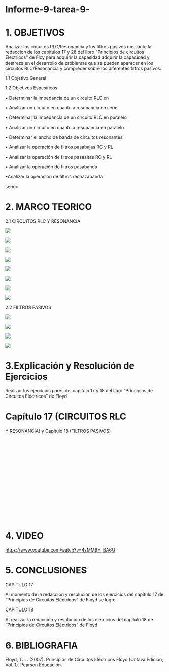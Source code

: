 # Informe-9-tarea-9-
# 1. OBJETIVOS 
 
Analizar los circuitos RLC/Resonancia y los filtros pasivos mediante la redaccion de los capitulos 17 y 28 del libro "Principios de circuitos Electricos" de Floy para adquirir la capasidad adquirir la capacidad y destreza en el desarrollo de problemas que se pueden aparecer en los circuitos RLC/Resonancia y compreder sobre los diferentes filtros pasivos.

1.1 Objetivo General

1.2 Objetivos Espesificos

•	 Determinar la impedancia de un circuito RLC en

• Analizar un circuito en cuanto a resonancia en serie

• Determinar la impedancia de un circuito RLC en
paralelo

• Analizar un circuito en cuanto a resonancia en
paralelo 

• Determinar el ancho de banda de circuitos
resonantes

• Analizar la operación de filtros pasabajas RC y RL

• Analizar la operación de filtros pasaaltas RC y RL

• Analizar la operación de filtros pasabanda

•Analizar la operación de filtros rechazabanda

serie•	

# 2. MARCO TEORICO
  
   2.1 CIRCUITOS RLC
Y RESONANCIA
   
 ![](https://github.com/dasalazar20/Informe-9-tarea-9-/blob/main/Imagenes/Capitulo%2017/1.png)

![](https://github.com/dasalazar20/Informe-9-tarea-9-/blob/main/Imagenes/Capitulo%2017/2.png)

![](https://github.com/dasalazar20/Informe-9-tarea-9-/blob/main/Imagenes/Capitulo%2017/3.png)

![](https://github.com/dasalazar20/Informe-9-tarea-9-/blob/main/Imagenes/Capitulo%2017/4.png)

![](https://github.com/dasalazar20/Informe-9-tarea-9-/blob/main/Imagenes/Capitulo%2017/5.png)

![](https://github.com/dasalazar20/Informe-9-tarea-9-/blob/main/Imagenes/Capitulo%2017/6.png)

![](https://github.com/dasalazar20/Informe-9-tarea-9-/blob/main/Imagenes/Capitulo%2017/7.png)

![](https://github.com/dasalazar20/Informe-9-tarea-9-/blob/main/Imagenes/Capitulo%2017/8.png)

  2.2 FILTROS PASIVOS
  
![](https://github.com/dasalazar20/Informe-9-tarea-9-/blob/main/Imagenes/capitulo%2018/1.png)

![](https://github.com/dasalazar20/Informe-9-tarea-9-/blob/main/Imagenes/capitulo%2018/2.png)

![](https://github.com/dasalazar20/Informe-9-tarea-9-/blob/main/Imagenes/capitulo%2018/3.png)

![](https://github.com/dasalazar20/Informe-9-tarea-9-/blob/main/Imagenes/capitulo%2018/4.png)

    
# 3.Explicación y Resolución de Ejercicios 

 Realizar los ejercicios pares del capitulo 17 y 18 del libro “Principios de Circuitos Eléctricos” de Floyd 

# Capítulo 17 (CIRCUITOS RLC
Y RESONANCIA) y Capitulo 18 (FILTROS PASIVOS)

![]()

![]()

![]()

![]()

![]()

![]()

![]()

![]()

![]()

![]()

![]()

![]()

![]()

![]()

![]()

![]()

![]()

![]()

![]()


# 4. VIDEO

https://www.youtube.com/watch?v=4sMM9H_BA6Q

# 5. CONCLUSIONES

CAPITULO 17

Al momento de la redacción y resolución de los ejercicios del capítulo 17 de “Principios de Circuitos Eléctricos” de Floyd se logro 

CAPITULO 18

Al realizar la redacción y resolución de los ejercicios del capítulo 18 de “Principios de Circuitos Eléctricos” de Floyd  


# 6. BIBLIOGRAFIA

  Floyd, T. L. (2007). Principios de Circuitos Eléctricos Floyd (Octava Edición, Vol. 1). Pearson Educación.
